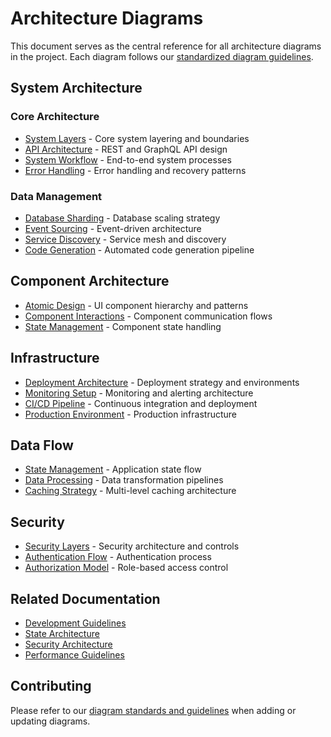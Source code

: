 # Architecture Diagrams

This document serves as the central reference for all architecture diagrams in the project. Each diagram follows our [standardized diagram guidelines](diagrams/README.md).

## System Architecture

### Core Architecture

- [System Layers](diagrams/system/layers.md) - Core system layering and boundaries
- [API Architecture](diagrams/system/api-architecture.md) - REST and GraphQL API design
- [System Workflow](diagrams/system/workflow.md) - End-to-end system processes
- [Error Handling](diagrams/system/error-flow.md) - Error handling and recovery patterns

### Data Management

- [Database Sharding](diagrams/system/sharding.md) - Database scaling strategy
- [Event Sourcing](diagrams/system/event-sourcing.md) - Event-driven architecture
- [Service Discovery](diagrams/system/service-discovery.md) - Service mesh and discovery
- [Code Generation](diagrams/system/code-generation.md) - Automated code generation pipeline

## Component Architecture

- [Atomic Design](diagrams/components/atomic-design.md) - UI component hierarchy and patterns
- [Component Interactions](diagrams/components/interactions.md) - Component communication flows
- [State Management](diagrams/components/state-patterns.md) - Component state handling

## Infrastructure

- [Deployment Architecture](diagrams/infrastructure/deployment.md) - Deployment strategy and environments
- [Monitoring Setup](diagrams/infrastructure/monitoring.md) - Monitoring and alerting architecture
- [CI/CD Pipeline](diagrams/infrastructure/ci-cd-pipeline.md) - Continuous integration and deployment
- [Production Environment](diagrams/infrastructure/production-environment.md) - Production infrastructure

## Data Flow

- [State Management](diagrams/data-flow/state-management.md) - Application state flow
- [Data Processing](diagrams/data-flow/processing.md) - Data transformation pipelines
- [Caching Strategy](diagrams/data-flow/caching.md) - Multi-level caching architecture

## Security

- [Security Layers](diagrams/security/security-layers.md) - Security architecture and controls
- [Authentication Flow](diagrams/security/auth-flow.md) - Authentication process
- [Authorization Model](diagrams/security/authorization.md) - Role-based access control

## Related Documentation

- [Development Guidelines](./DEVELOPMENT.md)
- [State Architecture](./diagrams/data-flow/state-architecture.md)
- [Security Architecture](./diagrams/system/security.md)
- [Performance Guidelines](./diagrams/system/performance.md)

## Contributing

Please refer to our [diagram standards and guidelines](diagrams/README.md) when adding or updating diagrams.
